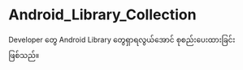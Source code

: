 # Android_Library_Collection
Developer တွေ Android Library တွေရှာရလွယ်အောင် စုစည်းပေးထားခြင်းဖြစ်သည်။
